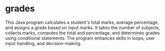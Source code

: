 # grades
This Java program calculates a student's total marks, average percentage, and assigns a grade based on input marks. It takes the number of subjects, collects marks, computes the total and percentage, and determines grades using conditional statements. The program enhances skills in loops, user input handling, and decision-making.
